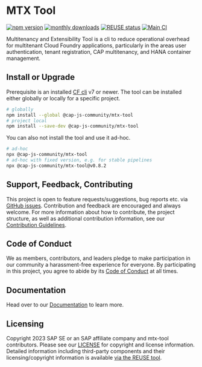 # MTX Tool

[![npm version](https://img.shields.io/npm/v/@cap-js-community/mtx-tool)](https://www.npmjs.com/package/@cap-js-community/mtx-tool)
[![monthly downloads](https://img.shields.io/npm/dm/@cap-js-community/mtx-tool)](https://www.npmjs.com/package/@cap-js-community/mtx-tool)
[![REUSE status](https://api.reuse.software/badge/github.com/cap-js-community/mtx-tool)](https://api.reuse.software/info/github.com/cap-js-community/mtx-tool)
[![Main CI](https://github.com/cap-js-community/mtx-tool/actions/workflows/main-ci.yml/badge.svg)](https://github.com/cap-js-community/mtx-tool/commits/main)

Multitenancy and Extensibility Tool is a cli to reduce operational overhead for multitenant Cloud Foundry applications, particularly in the areas user authentication, tenant registration, CAP multitenancy, and HANA container management.

## Install or Upgrade

Prerequisite is an installed [CF cli](https://github.com/cloudfoundry/cli) v7 or newer. The tool can be installed either globally or locally for a specific project.

```bash
# globally
npm install --global @cap-js-community/mtx-tool
# project local
npm install --save-dev @cap-js-community/mtx-tool
```

You can also not install the tool and use it ad-hoc.

```bash
# ad-hoc
npx @cap-js-community/mtx-tool
# ad-hoc with fixed version, e.g. for stable pipelines
npx @cap-js-community/mtx-tool@v0.8.2
```

## Support, Feedback, Contributing

This project is open to feature requests/suggestions, bug reports etc. via [GitHub issues](https://github.com/cap-js-community/mtx-tool/issues). Contribution and feedback are encouraged and always welcome. For more information about how to contribute, the project structure, as well as additional contribution information, see our [Contribution Guidelines](CONTRIBUTING.md).

## Code of Conduct

We as members, contributors, and leaders pledge to make participation in our community a harassment-free experience for everyone. By participating in this project, you agree to abide by its [Code of Conduct](CODE_OF_CONDUCT.md) at all times.

## Documentation

Head over to our [Documentation](https://cap-js-community.github.io/mtx-tool/) to learn more.

## Licensing

Copyright 2023 SAP SE or an SAP affiliate company and mtx-tool contributors. Please see our [LICENSE](LICENSE) for copyright and license information. Detailed information including third-party components and their licensing/copyright information is available [via the REUSE tool](https://api.reuse.software/info/github.com/cap-js-community/mtx-tool).
